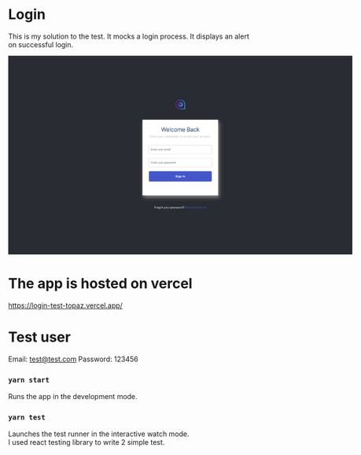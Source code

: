 # Login

This is my solution to the test. It mocks a login process. It displays an alert on successful login.

<img 
  src="public/login.png" 
  alt="Alt text" 
  title="Login Screenshot"
  style="display: inline-block; margin: 0 auto; max-width: 700px">
  >

# The app is hosted on vercel

https://login-test-topaz.vercel.app/

# Test user

Email: test@test.com
Password: 123456

### `yarn start`

Runs the app in the development mode.

### `yarn test`

Launches the test runner in the interactive watch mode.\
I used react testing library to write 2 simple test.
